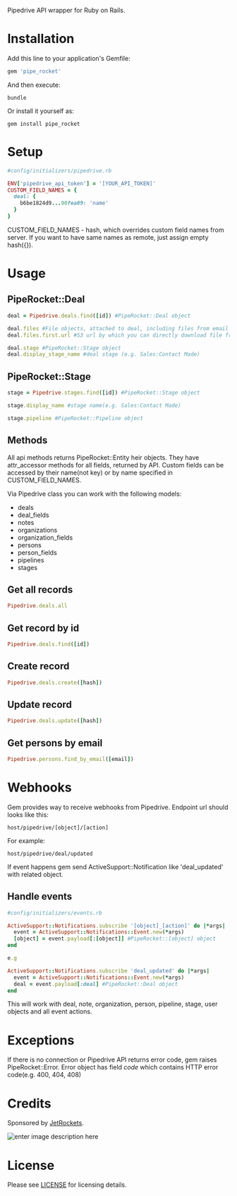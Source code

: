 Pipedrive API wrapper for Ruby on Rails.

# Installation
Add this line to your application's Gemfile:

``` Ruby
gem 'pipe_rocket'
```

And then execute:

```
bundle
```

Or install it yourself as:

```
gem install pipe_rocket
```

# Setup
``` Ruby
#config/initializers/pipedrive.rb

ENV['pipedrive_api_token'] = '[YOUR_API_TOKEN]'
CUSTOM_FIELD_NAMES = {
  deal: {
    b6be1824d9...90fea09: 'name'
  }
}
```
CUSTOM_FIELD_NAMES - hash, which overrides custom field names from server. If you want to have same names as remote, just assign empty hash({}).

# Usage
## PipeRocket::Deal
```ruby
deal = Pipedrive.deals.find([id]) #PipeRocket::Deal object

deal.files #File objects, attached to deal, including files from email messages.
deal.files.first.url #S3 url by which you can directly download file from Amazon.

deal.stage #PipeRocket::Stage object
deal.display_stage_name #deal stage (e.g. Sales:Contact Made)
```
## PipeRocket::Stage
```ruby
stage = Pipedrive.stages.find([id]) #PipeRocket::Stage object

stage.display_name #stage name(e.g. Sales:Contact Made)

stage.pipeline #PipeRocket::Pipeline object
```
## Methods

All api methods returns PipeRocket::Entity heir objects. They have attr_accessor methods for all fields, returned by API. Custom fields can be accessed by their name(not key) or by name specified in CUSTOM_FIELD_NAMES. 

Via Pipedrive class you can work with the following models: 
 - deals
 - deal_fields
 - notes
 - organizations
 - organization_fields
 - persons
 - person_fields
 - pipelines
 - stages

 
## Get all records
``` Ruby
Pipedrive.deals.all
```

## Get record by id
``` Ruby
Pipedrive.deals.find([id])
```

## Create record
``` Ruby
Pipedrive.deals.create([hash])
```

## Update record
``` Ruby
Pipedrive.deals.update([hash])
```

## Get persons by email
``` Ruby
Pipedrive.persons.find_by_email([email])
```

# Webhooks
Gem provides way to receive webhooks from Pipedrive. 
Endpoint url should looks like this:

    host/pipedrive/[object]/[action]

For example:

    host/pipedrive/deal/updated

If event happens gem send ActiveSupport::Notification like 'deal_updated' with related object.

## Handle events
``` Ruby
#config/initializers/events.rb

ActiveSupport::Notifications.subscribe '[object]_[action]' do |*args|
  event = ActiveSupport::Notifications::Event.new(*args)
  [object] = event.payload[:[object]] #PipeRocket::[object] object
end

e.g

ActiveSupport::Notifications.subscribe 'deal_updated' do |*args|
  event = ActiveSupport::Notifications::Event.new(*args)
  deal = event.payload[:deal] #PipeRocket::Deal object
end
```

This will work with deal, note, organization, person, pipeline, stage, user objects and all event actions.

# Exceptions
If there is no connection or Pipedrive API returns error code, gem raises PipeRocket::Error. Error object has field *code* which contains HTTP error code(e.g. 400, 404, 408)


# Credits
Sponsored by [JetRockets](http://www.jetrockets.pro/).

![enter image description here](https://camo.githubusercontent.com/034460a54d8671d0d7e5743540613d26e27f16b7/687474703a2f2f6a6574726f636b6574732e70726f2f6a6574726f636b6574732d77686974652e706e67)

# License
Please see [LICENSE](https://github.com/agafonovmak/pipe_rocket/blob/master/LICENSE) for licensing details.
